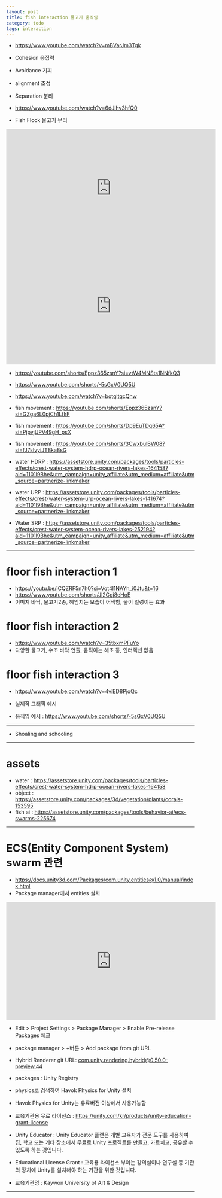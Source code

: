 ```yaml
---
layout: post
title: fish interaction 물고기 움직임
category: todo
tags: interaction
---
```


* https://www.youtube.com/watch?v=mBVarJm3Tgk
* Cohesion 응집력
* Avoidance 기피
* alignment 조정
* Separation 분리

* https://www.youtube.com/watch?v=6dJlhv3hfQ0

* Fish Flock 물고기 무리

<iframe width="560" height="315" src="https://www.youtube.com/embed/2EjdVOtOZ4A?si=5f1vPSLKJPJvYuwF" title="YouTube video player" frameborder="0" allow="accelerometer; autoplay; clipboard-write; encrypted-media; gyroscope; picture-in-picture; web-share" allowfullscreen></iframe>

<iframe width="560" height="315" src="https://www.youtube.com/embed/dDleJ7QXj7Q?si=efb7C85O5KNgwxJk" title="YouTube video player" frameborder="0" allow="accelerometer; autoplay; clipboard-write; encrypted-media; gyroscope; picture-in-picture; web-share" allowfullscreen></iframe>

* https://youtube.com/shorts/Eppz365zsnY?si=vtW4MNSts1NNfkQ3
* https://www.youtube.com/shorts/-5sGxV0UQ5U
* https://www.youtube.com/watch?v=bqtqltqcQhw
* fish movement : <https://youtube.com/shorts/Eppz365zsnY?si=GZga6L0pjCh1LfkF>
* fish movement : <https://youtube.com/shorts/Dp9EuTDq65A?si=PjpvjUPV49gH_psX>
* fish movement : <https://youtube.com/shorts/3CwxbulBW08?si=fJ7sIvyiJT8ka8sG>


* water HDRP : https://assetstore.unity.com/packages/tools/particles-effects/crest-water-system-hdrp-ocean-rivers-lakes-164158?aid=1101l9Bhe&utm_campaign=unity_affiliate&utm_medium=affiliate&utm_source=partnerize-linkmaker
* water URP : https://assetstore.unity.com/packages/tools/particles-effects/crest-water-system-urp-ocean-rivers-lakes-141674?aid=1101l9Bhe&utm_campaign=unity_affiliate&utm_medium=affiliate&utm_source=partnerize-linkmaker
* Water SRP : https://assetstore.unity.com/packages/tools/particles-effects/crest-water-system-ocean-rivers-lakes-252194?aid=1101l9Bhe&utm_campaign=unity_affiliate&utm_medium=affiliate&utm_source=partnerize-linkmaker

---

# floor fish interaction 1
* https://youtu.be/lCQZRF5n7h0?si=Vqt4l1NAYh_i0Jtu&t=16
* https://www.youtube.com/shorts/Jl2Ggj8eHoE
* 이미지 바닥, 물고기2종, 헤엄치는 모습이 어색함, 물이 일렁이는 효과

# floor fish interaction 2
* https://www.youtube.com/watch?v=35tbxmPFuYo
* 다양한 물고기, 수조 바닥 연출, 움직이는 해초 등, 인터렉션 없음

# floor fish interaction 3
* https://www.youtube.com/watch?v=4viED8PjoQc
* 실제작 그래픽 예시

* 움직임 예시 : https://www.youtube.com/shorts/-5sGxV0UQ5U

---

* Shoaling and schooling

---

# assets
* water : <https://assetstore.unity.com/packages/tools/particles-effects/crest-water-system-hdrp-ocean-rivers-lakes-164158>
* object : <https://assetstore.unity.com/packages/3d/vegetation/plants/corals-153595>
* fish ai : <https://assetstore.unity.com/packages/tools/behavior-ai/ecs-swarms-225674>

---

# ECS(Entity Component System) swarm 관련
* https://docs.unity3d.com/Packages/com.unity.entities@1.0/manual/index.html
* Package manager에서 entities 설치
<iframe width="560" height="315" src="https://www.youtube.com/embed/oCigbPfvL18?si=rIZzBW_b5QT8iVLP" title="YouTube video player" frameborder="0" allow="accelerometer; autoplay; clipboard-write; encrypted-media; gyroscope; picture-in-picture; web-share" allowfullscreen></iframe>

* Edit > Project Settings > Package Manager > Enable Pre-release Packages 체크
* package manager > +버튼 > Add package from git URL
* Hybrid Renderer git URL: com.unity.rendering.hybrid@0.50.0-preview.44

* packages : Unity Registry
* physics로 검색하여 Havok Physics for Unity 설치

* Havok Physics for Unity는 유료버전 이상에서 사용가능함
* 교육기관용 무료 라이선스 : https://unity.com/kr/products/unity-education-grant-license
* Unity Educator : Unity Educator 플랜은 개별 교육자가 전문 도구를 사용하여 집, 학교 또는 기타 장소에서 무료로 Unity 프로젝트를 만들고, 가르치고, 공유할 수 있도록 하는 것입니다.
* Educational License Grant : 교육용 라이선스 부여는 강의실이나 연구실 등 기관의 장치에 Unity를 설치해야 하는 기관을 위한 것입니다.
* 교육기관명 : Kaywon University of Art & Design

---


